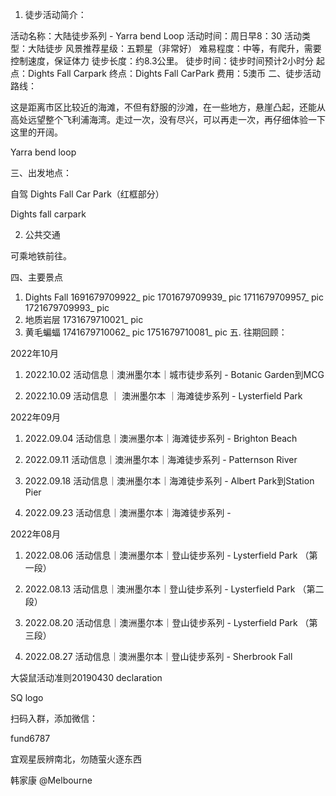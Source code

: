 1. 徒步活动简介：

活动名称：大陆徒步系列 - Yarra bend Loop
活动时间：周日早8：30
活动类型：大陆徒步
风景推荐星级：五颗星（非常好）
难易程度：中等，有爬升，需要控制速度，保证体力
徒步长度：约8.3公里。
徒步时间：徒步时间预计2小时分
起点：Dights Fall Carpark
终点：Dights Fall CarPark
费用：5澳币
二、徒步活动路线：

这是距离市区比较近的海滩，不但有舒服的沙滩，在一些地方，悬崖凸起，还能从高处远望整个飞利浦海湾。走过一次，没有尽兴，可以再走一次，再仔细体验一下这里的开阔。

Yarra bend loop

三、出发地点：

自驾
Dights Fall Car Park（红框部分）

Dights fall carpark

2. 公共交通

可乘地铁前往。

四、主要景点

1. Dights Fall 1691679709922_ pic 1701679709939_ pic 1711679709957_ pic 1721679709993_ pic
2. 地质岩层 1731679710021_ pic
3. 黄毛蝙蝠 1741679710062_ pic 1751679710081_ pic
五. 往期回顾：

2022年10月

1. 2022.10.02 活动信息｜澳洲墨尔本｜城市徒步系列 - Botanic Garden到MCG

2. 2022.10.09 活动信息 ｜ 澳洲墨尔本 ｜海滩徒步系列 - Lysterfield Park

2022年09月

1. 2022.09.04 活动信息｜澳洲墨尔本｜海滩徒步系列 - Brighton Beach

2. 2022.09.11 活动信息｜澳洲墨尔本｜海滩徒步系列 - Patternson River

3. 2022.09.18 活动信息｜澳洲墨尔本｜海滩徒步系列 - Albert Park到Station Pier 

4. 2022.09.23 活动信息｜澳洲墨尔本｜海滩徒步系列 - 

2022年08月

1. 2022.08.06 活动信息｜澳洲墨尔本｜登山徒步系列 - Lysterfield Park （第一段）

2. 2022.08.13 活动信息｜澳洲墨尔本｜登山徒步系列 - Lysterfield Park （第二段）

3. 2022.08.20 活动信息｜澳洲墨尔本｜登山徒步系列 - Lysterfield Park （第三段）

4. 2022.08.27 活动信息｜澳洲墨尔本｜登山徒步系列 - Sherbrook Fall

大袋鼠活动准则20190430 declaration

SQ logo

扫码入群，添加微信： 

fund6787

宜观星辰辨南北，勿随萤火逐东西

韩家康 
@Melbourne
